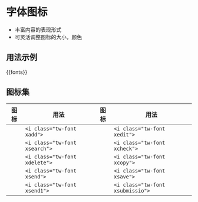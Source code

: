 # 字体图标

+ 丰富内容的表现形式
+ 可灵活调整图标的大小，颜色

## 用法示例

{{fonts}}

## 图标集

| 图标 | 用法 | 图标 | 用法 |
| ----- | ----- | ----- | ----- |
| <i class="tw-font xadd"> | `<i class="tw-font xadd">` | <i class="tw-font xedit"> | `<i class="tw-font xedit">` |
| <i class="tw-font xsearch"> | `<i class="tw-font xsearch">` | <i class="tw-font xcheck"> | `<i class="tw-font xcheck">` |
| <i class="tw-font xdelete"> | `<i class="tw-font xdelete">` | <i class="tw-font xcopy"> | `<i class="tw-font xcopy">` |
| <i class="tw-font xsend"> | `<i class="tw-font xsend">` | <i class="tw-font xsave"> | `<i class="tw-font xsave">` |
| <i class="tw-font xsend1"> | `<i class="tw-font xsend1">` | <i class="tw-font xsubmissio"> | `<i class="tw-font xsubmissio">` |
